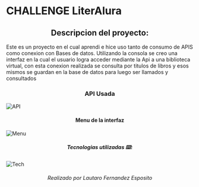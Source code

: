 <h1> CHALLENGE LiterAlura </h1>

<h2 align="center"> Descripcion del proyecto: </h2>
<p> Este es un proyecto en el cual aprendi e hice uso tanto de consumo de APIS como conexion con Bases de datos. Utilizando la consola se creo una interfaz en la cual el usuario logra acceder mediante la Api a una biblioteca virtual, con esta conexion realizada se consulta por titulos de libros y esos mismos se guardan en la base de datos para luego ser llamados y consultados
</p>

<h3 align="center"> API Usada </h3>

![API](./assets/Api.png)

<h4 align="center"> Menu de la interfaz </h4>

![Menu](./assets/MenuAlura.png)

<h5 align="center"> Tecnologias utilizadas ⌨️: </h5>

![Tech](./assets/Java.png)

<h6 align="center"> Realizado por Lautaro Fernandez Esposito </h6>


